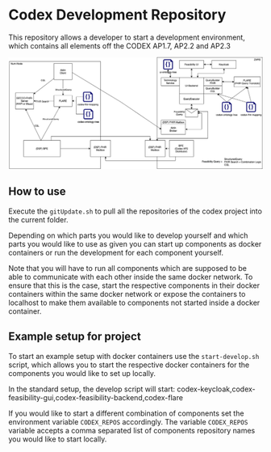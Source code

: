 # Codex Development Repository

This repository allows a developer to start a development environment, which contains all elements off the CODEX AP1.7, AP2.2 and AP2.3

![Num-Codex AP1.7,AP2.2, AP2.3 Overview](img/codex-ap2-overview.png)

## How to use

Execute the `gitUpdate.sh` to pull all the repositories of the codex project into the current folder.

Depending on which parts you would like to develop yourself and which parts you would like to use as given you can start up components as docker containers or run the development for each component yourself.

Note that you will have to run all components which are supposed to be able to communicate with each other inside the same docker network.
To ensure that this is the case, start the respective components in their docker containers within the same docker network or expose the containers to localhost 
to make them available to components not started inside a docker container.



## Example setup for project

To start an example setup with docker containers use the `start-develop.sh` script, which allows you to start the respective docker containers for the components you would like to set up locally.

In the standard setup, the develop script will start: codex-keycloak,codex-feasibility-gui,codex-feasibility-backend,codex-flare

If you would like to start a different combination of components set the environment variable `CODEX_REPOS` accordingly.
The variable `CODEX_REPOS` variable accepts a comma separated list of components repository names you would like to start locally.
